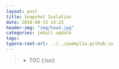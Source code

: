 ```yaml
---
layout: post
title: Snapshot Isolation
date: 2018-08-13 14:23
header-img: "img/head.jpg"
categories: jekyll update
tags:
typora-root-url: ../../yummyliu.github.io
---
```

> * TOC
> {:toc}



